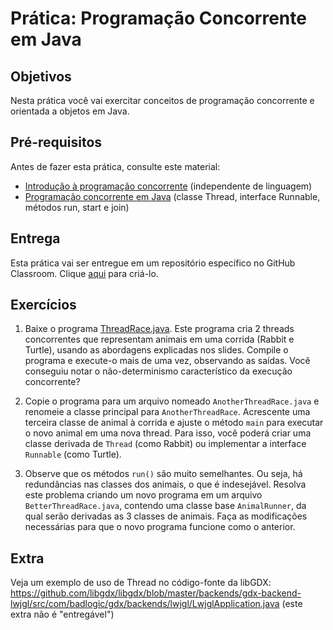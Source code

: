 # Prática: Programação Concorrente em Java


## Objetivos
Nesta prática você vai exercitar conceitos de programação concorrente e orientada a objetos em Java.

## Pré-requisitos

Antes de fazer esta prática, consulte este material:
- [Introdução à programação concorrente](https://docs.google.com/presentation/d/1qQr7Z4zU-8rvCBOykYSwq0LegSGVs7hip8Yq9Ptyu7Q/edit?usp=sharing) (independente de linguagem)
- [Programação concorrente em Java](https://docs.google.com/presentation/d/1-Iov6eVFL5L2IzsxK0wT_RPjxCSDsgEf9d8wtXnErFI/edit?usp=sharing) (classe Thread, interface Runnable, métodos run, start e join)



## Entrega

Esta prática vai ser entregue em um repositório específico no GitHub Classroom. Clique [aqui](https://classroom.github.com/a/ZMznF5pB) para criá-lo.



## Exercícios

1. Baixe o programa [ThreadRace.java](src/ThreadRace.java). Este programa cria 2 threads concorrentes que representam animais em uma corrida (Rabbit e Turtle), usando as abordagens explicadas nos slides. Compile o programa e execute-o mais de uma vez, observando as saídas. Você conseguiu notar o não-determinismo característico da execução concorrente? 

2. Copie o programa para um arquivo nomeado `AnotherThreadRace.java` e renomeie a classe principal para `AnotherThreadRace`. Acrescente uma terceira classe de animal à corrida e ajuste o método `main` para executar o novo animal em uma nova thread. Para isso, você poderá criar uma classe derivada de `Thread` (como Rabbit) ou implementar a interface `Runnable` (como Turtle).

3. Observe que os métodos `run()` são muito semelhantes. Ou seja, há redundâncias nas classes dos animais, o que é indesejável. Resolva este problema criando um novo programa em um arquivo `BetterThreadRace.java`, contendo uma classe base `AnimalRunner`, da qual serão derivadas as 3 classes de animais. Faça as modificações necessárias para que o novo programa funcione como o anterior.

## Extra

Veja um exemplo de uso de Thread no código-fonte da libGDX: https://github.com/libgdx/libgdx/blob/master/backends/gdx-backend-lwjgl/src/com/badlogic/gdx/backends/lwjgl/LwjglApplication.java (este extra não é "entregável")
